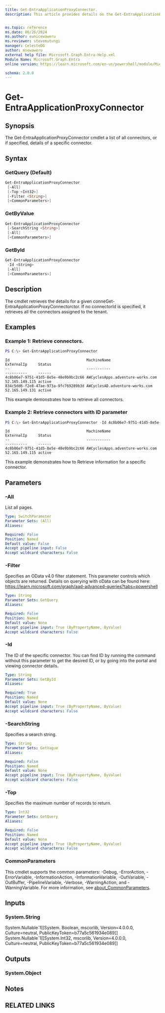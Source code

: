 ```yaml
---
title: Get-EntraApplicationProxyConnector.
description: This article provides details on the Get-EntraApplicationProxyConnector Command.


ms.topic: reference
ms.date: 06/26/2024
ms.author: eunicewaweru
ms.reviewer: stevemutungi
manager: CelesteDG
author: msewaweru
external help file: Microsoft.Graph.Entra-Help.xml
Module Name: Microsoft.Graph.Entra
online version: https://learn.microsoft.com/en-us/powershell/module/Microsoft.Graph.Entra/Get-EntraApplicationProxyConnector

schema: 2.0.0
---
```


# Get-EntraApplicationProxyConnector

## Synopsis
The Get-EntraApplicationProxyConnector cmdlet a list of all connectors, or if specified, details of a specific connector.

## Syntax

### GetQuery (Default)
```powershell
Get-EntraApplicationProxyConnector
 [-All] 
 [-Top <Int32>] 
 [-Filter <String>] 
 [<CommonParameters>]
```

### GetByValue
```powershell
Get-EntraApplicationProxyConnector
 [-SearchString <String>] 
 [-All] 
 [<CommonParameters>]
```

### GetById
```powershell
Get-EntraApplicationProxyConnector
 -Id <String> 
 [-All] 
 [<CommonParameters>]
```

## Description
The  cmdlet retrieves the details for a given conneGet-EntraApplicationProxyConnectorctor.
If no connectorId is specified, it retrieves all the connectors assigned to the tenant.

## Examples

### Example 1: Retrieve connectors.
```powershell
PS C:\> Get-EntraApplicationProxyConnector
```
```output
Id                                   MachineName                      ExternalIp     Status
--                                   -----------                      ----------     ------
4c8b06e7-9751-41d5-8e5e-48e9b9bc2c66 AWCyclesApps.adventure-works.com 52.165.149.115 active
834c5dd6-f2e8-47ae-973a-9fc769289b3d AWCyclesAD.adventure-works.com   52.165.149.131 active
```
This example demonstrates how to retrieve all connectors.

### Example 2: Retrieve connectors with ID parameter
```powershell
PS C:\> Get-EntraApplicationProxyConnector -Id 4c8b06e7-9751-41d5-8e5e-48e9b9bc2c66
```
```output
Id                                   MachineName                      ExternalIp     Status
--                                   -----------                      ----------     ------
4c8b06e7-9751-41d5-8e5e-48e9b9bc2c66 AWCyclesApps.adventure-works.com 52.165.149.115 active
```

This example demonstrates how to Retrieve information for a specific connector.

## Parameters

### -All
List all pages.

```yaml
Type: SwitchParameter
Parameter Sets: (All)
Aliases:

Required: False
Position: Named
Default value: False
Accept pipeline input: False
Accept wildcard characters: False
```

### -Filter
Specifies an OData v4.0 filter statement.
This parameter controls which objects are returned.
Details on querying with oData can be found here: <https://learn.microsoft.com/graph/aad-advanced-queries?tabs=powershell>

```yaml
Type: String
Parameter Sets: GetQuery
Aliases:

Required: False
Position: Named
Default value: None
Accept pipeline input: True (ByPropertyName, ByValue)
Accept wildcard characters: False
```

### -Id
The ID of the specific connector.
You can find ID by running the command without this parameter to get the desired ID, or by going into the portal and viewing connector details.

```yaml
Type: String
Parameter Sets: GetById
Aliases:

Required: True
Position: Named
Default value: None
Accept pipeline input: True (ByPropertyName, ByValue)
Accept wildcard characters: False
```

### -SearchString
Specifies a search string.

```yaml
Type: String
Parameter Sets: GetVague
Aliases:

Required: False
Position: Named
Default value: None
Accept pipeline input: True (ByPropertyName, ByValue)
Accept wildcard characters: False
```

### -Top
Specifies the maximum number of records to return.

```yaml
Type: Int32
Parameter Sets: GetQuery
Aliases:

Required: False
Position: Named
Default value: None
Accept pipeline input: True (ByPropertyName, ByValue)
Accept wildcard characters: False
```

### CommonParameters
This cmdlet supports the common parameters: -Debug, -ErrorAction, -ErrorVariable, -InformationAction, -InformationVariable, -OutVariable, -OutBuffer, -PipelineVariable, -Verbose, -WarningAction, and -WarningVariable. For more information, see [about_CommonParameters](https://go.microsoft.com/fwlink/?LinkID=113216).

## Inputs

### System.String
System.Nullable\`1\[\[System. Boolean, mscorlib, Version=4.0.0.0, Culture=neutral, PublicKeyToken=b77a5c561934e089\]\] System.Nullable\`1\[\[System.Int32, mscorlib, Version=4.0.0.0, Culture=neutral, PublicKeyToken=b77a5c561934e089\]\]

## Outputs

### System.Object
## Notes

## RELATED LINKS